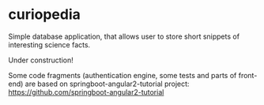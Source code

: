 # curiopedia
Simple database application, that allows user to store short snippets of interesting science facts. 

Under construction!

Some code fragments (authentication engine, some tests and parts of front-end) are based on springboot-angular2-tutorial project:
https://github.com/springboot-angular2-tutorial

